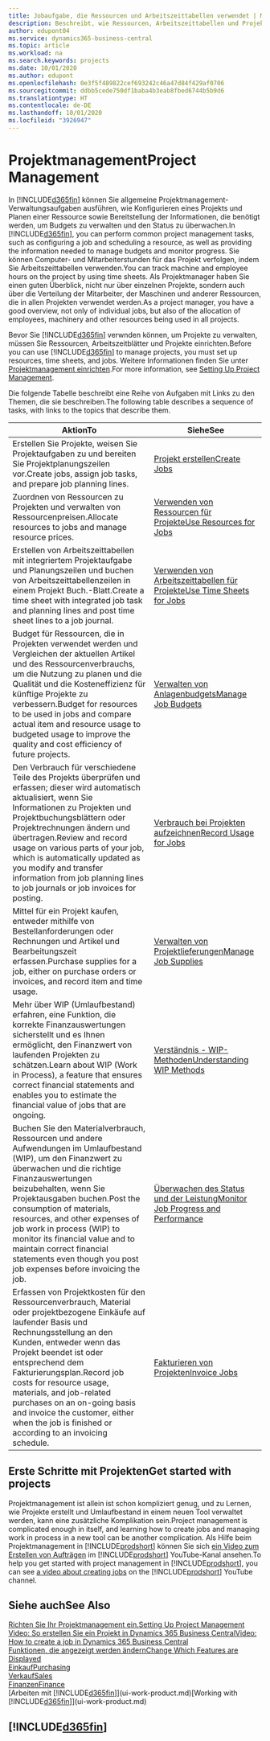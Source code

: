 ```yaml
---
title: Jobaufgabe, die Ressourcen und Arbeitszeittabellen verwendet | Microsoft Docs
description: Beschreibt, wie Ressourcen, Arbeitszeittabellen und Projekte genutzt werden, um Projekte zu verwalten.
author: edupont04
ms.service: dynamics365-business-central
ms.topic: article
ms.workload: na
ms.search.keywords: projects
ms.date: 10/01/2020
ms.author: edupont
ms.openlocfilehash: 0e3f5f489822cef693242c46a47d84f429af0706
ms.sourcegitcommit: ddbb5cede750df1baba4b3eab8fbed6744b5b9d6
ms.translationtype: HT
ms.contentlocale: de-DE
ms.lasthandoff: 10/01/2020
ms.locfileid: "3926947"
---
```

# <a name="project-management"></a><span data-ttu-id="625e6-103">Projektmanagement</span><span class="sxs-lookup"><span data-stu-id="625e6-103">Project Management</span></span>
<span data-ttu-id="625e6-104">In [!INCLUDE[d365fin](includes/d365fin_md.md)] können Sie allgemeine Projektmanagement-Verwaltungsaufgaben ausführen, wie Konfigurieren eines Projekts und Planen einer Ressource sowie Bereitstellung der Informationen, die benötigt werden, um Budgets zu verwalten und den Status zu überwachen.</span><span class="sxs-lookup"><span data-stu-id="625e6-104">In [!INCLUDE[d365fin](includes/d365fin_md.md)], you can perform common project management tasks, such as configuring a job and scheduling a resource, as well as providing the information needed to manage budgets and monitor progress.</span></span> <span data-ttu-id="625e6-105">Sie können Computer- und Mitarbeiterstunden für das Projekt verfolgen, indem Sie Arbeitszeittabellen verwenden.</span><span class="sxs-lookup"><span data-stu-id="625e6-105">You can track machine and employee hours on the project by using time sheets.</span></span> <span data-ttu-id="625e6-106">Als Projektmanager haben Sie einen guten Überblick, nicht nur über einzelnen Projekte, sondern auch über die Verteilung der Mitarbeiter, der Maschinen und anderer Ressourcen, die in allen Projekten verwendet werden.</span><span class="sxs-lookup"><span data-stu-id="625e6-106">As a project manager, you have a good overview, not only of individual jobs, but also of the allocation of employees, machinery and other resources being used in all projects.</span></span>

<span data-ttu-id="625e6-107">Bevor Sie [!INCLUDE[d365fin](includes/d365fin_md.md)] verwnden können, um Projekte zu verwalten, müssen Sie Ressourcen, Arbeitszeitblätter und Projekte einrichten.</span><span class="sxs-lookup"><span data-stu-id="625e6-107">Before you can use [!INCLUDE[d365fin](includes/d365fin_md.md)] to manage projects, you must set up resources, time sheets, and jobs.</span></span> <span data-ttu-id="625e6-108">Weitere Informationen finden Sie unter [Projektmanagement einrichten](projects-setup-projects.md).</span><span class="sxs-lookup"><span data-stu-id="625e6-108">For more information, see [Setting Up Project Management](projects-setup-projects.md).</span></span>  

<span data-ttu-id="625e6-109">Die folgende Tabelle beschreibt eine Reihe von Aufgaben mit Links zu den Themen, die sie beschreiben.</span><span class="sxs-lookup"><span data-stu-id="625e6-109">The following table describes a sequence of tasks, with links to the topics that describe them.</span></span>

| <span data-ttu-id="625e6-110">Aktion</span><span class="sxs-lookup"><span data-stu-id="625e6-110">To</span></span> | <span data-ttu-id="625e6-111">Siehe</span><span class="sxs-lookup"><span data-stu-id="625e6-111">See</span></span> |
| --- | --- |
| <span data-ttu-id="625e6-112">Erstellen Sie Projekte, weisen Sie Projektaufgaben zu und bereiten Sie Projektplanungszeilen vor.</span><span class="sxs-lookup"><span data-stu-id="625e6-112">Create jobs, assign job tasks, and prepare job planning lines.</span></span> |[<span data-ttu-id="625e6-113">Projekt erstellen</span><span class="sxs-lookup"><span data-stu-id="625e6-113">Create Jobs</span></span>](projects-how-create-jobs.md) |
| <span data-ttu-id="625e6-114">Zuordnen von Ressourcen zu Projekten und verwalten von Ressourcenpreisen.</span><span class="sxs-lookup"><span data-stu-id="625e6-114">Allocate resources to jobs and manage resource prices.</span></span> |[<span data-ttu-id="625e6-115">Verwenden von Ressourcen für Projekte</span><span class="sxs-lookup"><span data-stu-id="625e6-115">Use Resources for Jobs</span></span>](projects-how-use-resources.md) |
| <span data-ttu-id="625e6-116">Erstellen von Arbeitszeittabellen mit integriertem Projektaufgabe und Planungszeilen und buchen von Arbeitszeittabellenzeilen in einem Projekt Buch.-Blatt.</span><span class="sxs-lookup"><span data-stu-id="625e6-116">Create a time sheet with integrated job task and planning lines and post time sheet lines to a job journal.</span></span> |[<span data-ttu-id="625e6-117">Verwenden von Arbeitszeittabellen für Projekte</span><span class="sxs-lookup"><span data-stu-id="625e6-117">Use Time Sheets for Jobs</span></span>](projects-how-use-time-sheets.md) |
| <span data-ttu-id="625e6-118">Budget für Ressourcen, die in Projekten verwendet werden und Vergleichen der aktuellen Artikel und des Ressourcenverbrauchs, um die Nutzung zu planen und die Qualität und die Kosteneffizienz für künftige Projekte zu verbessern.</span><span class="sxs-lookup"><span data-stu-id="625e6-118">Budget for resources to be used in jobs and compare actual item and resource usage to budgeted usage to improve the quality and cost efficiency of future projects.</span></span> |[<span data-ttu-id="625e6-119">Verwalten von Anlagenbudgets</span><span class="sxs-lookup"><span data-stu-id="625e6-119">Manage Job Budgets</span></span>](projects-how-manage-budgets.md) |
| <span data-ttu-id="625e6-120">Den Verbrauch für verschiedene Teile des Projekts überprüfen und erfassen; dieser wird automatisch aktualisiert, wenn Sie Informationen zu Projekten und Projektbuchungsblättern oder Projektrechnungen ändern und übertragen.</span><span class="sxs-lookup"><span data-stu-id="625e6-120">Review and record usage on various parts of your job, which is automatically updated as you modify and transfer information from job planning lines to job journals or job invoices for posting.</span></span> |[<span data-ttu-id="625e6-121">Verbrauch bei Projekten aufzeichnen</span><span class="sxs-lookup"><span data-stu-id="625e6-121">Record Usage for Jobs</span></span>](projects-how-record-job-usage.md) |
| <span data-ttu-id="625e6-122">Mittel für ein Projekt kaufen, entweder mithilfe von Bestellanforderungen oder Rechnungen und Artikel und Bearbeitungszeit erfassen.</span><span class="sxs-lookup"><span data-stu-id="625e6-122">Purchase supplies for a job, either on purchase orders or invoices, and record item and time usage.</span></span> |[<span data-ttu-id="625e6-123">Verwalten von Projektlieferungen</span><span class="sxs-lookup"><span data-stu-id="625e6-123">Manage Job Supplies</span></span>](projects-how-manage-project-supplies.md) |
| <span data-ttu-id="625e6-124">Mehr über WIP (Umlaufbestand) erfahren, eine Funktion, die korrekte Finanzauswertungen sicherstellt und es Ihnen ermöglicht, den Finanzwert von laufenden Projekten zu schätzen.</span><span class="sxs-lookup"><span data-stu-id="625e6-124">Learn about WIP (Work in Process), a feature that ensures correct financial statements and enables you to estimate the financial value of jobs that are ongoing.</span></span> |[<span data-ttu-id="625e6-125">Verständnis - WIP-Methoden</span><span class="sxs-lookup"><span data-stu-id="625e6-125">Understanding WIP Methods</span></span>](projects-understanding-wip.md) |
| <span data-ttu-id="625e6-126">Buchen Sie den Materialverbrauch, Ressourcen und andere Aufwendungen im Umlaufbestand (WIP), um den Finanzwert zu überwachen und die richtige Finanzauswertungen beizubehalten, wenn Sie Projektausgaben buchen.</span><span class="sxs-lookup"><span data-stu-id="625e6-126">Post the consumption of materials, resources, and other expenses of job work in process (WIP) to monitor its financial value and to maintain correct financial statements even though you post job expenses before invoicing the job.</span></span> |[<span data-ttu-id="625e6-127">Überwachen des Status und der Leistung</span><span class="sxs-lookup"><span data-stu-id="625e6-127">Monitor Job Progress and Performance</span></span>](projects-how-monitor-progress-performance.md) |
| <span data-ttu-id="625e6-128">Erfassen von Projektkosten für den Ressourcenverbrauch, Material oder projektbezogene Einkäufe auf laufender Basis und Rechnungsstellung an den Kunden, entweder wenn das Projekt beendet ist oder entsprechend dem Fakturierungsplan.</span><span class="sxs-lookup"><span data-stu-id="625e6-128">Record job costs for resource usage, materials, and job-related purchases on an on-going basis and invoice the customer, either when the job is finished or according to an invoicing schedule.</span></span> |[<span data-ttu-id="625e6-129">Fakturieren von Projekten</span><span class="sxs-lookup"><span data-stu-id="625e6-129">Invoice Jobs</span></span>](projects-how-invoice-jobs.md) |

## <a name="get-started-with-projects"></a><span data-ttu-id="625e6-130">Erste Schritte mit Projekten</span><span class="sxs-lookup"><span data-stu-id="625e6-130">Get started with projects</span></span>

<span data-ttu-id="625e6-131">Projektmanagement ist allein ist schon kompliziert genug, und zu Lernen, wie Projekte erstellt und Umlaufbestand in einem neuen Tool verwaltet werden, kann eine zusätzliche Komplikation sein.</span><span class="sxs-lookup"><span data-stu-id="625e6-131">Project management is complicated enough in itself, and learning how to create jobs and managing work in process in a new tool can be another complication.</span></span> <span data-ttu-id="625e6-132">Als Hilfe beim Projektmanagement in [!INCLUDE[prodshort](includes/prodshort.md)] können Sie sich [ein Video zum Erstellen von Aufträgen](https://www.youtube.com/watch?v=VqaPWr7BWmw) im [!INCLUDE[prodshort](includes/prodshort.md)] YouTube-Kanal ansehen.</span><span class="sxs-lookup"><span data-stu-id="625e6-132">To help you get started with project management in [!INCLUDE[prodshort](includes/prodshort.md)], you can see [a video about creating jobs](https://www.youtube.com/watch?v=VqaPWr7BWmw) on the [!INCLUDE[prodshort](includes/prodshort.md)] YouTube channel.</span></span>  

## <a name="see-also"></a><span data-ttu-id="625e6-133">Siehe auch</span><span class="sxs-lookup"><span data-stu-id="625e6-133">See Also</span></span>

[<span data-ttu-id="625e6-134">Richten Sie Ihr Projektmanagement ein.</span><span class="sxs-lookup"><span data-stu-id="625e6-134">Setting Up Project Management</span></span>](projects-setup-projects.md)  
[<span data-ttu-id="625e6-135">Video: So erstellen Sie ein Projekt in Dynamics 365 Business Central</span><span class="sxs-lookup"><span data-stu-id="625e6-135">Video: How to create a job in Dynamics 365 Business Central</span></span>](https://www.youtube.com/watch?v=VqaPWr7BWmw)  
[<span data-ttu-id="625e6-136">Funktionen, die angezeigt werden ändern</span><span class="sxs-lookup"><span data-stu-id="625e6-136">Change Which Features are Displayed</span></span>](ui-experiences.md)  
[<span data-ttu-id="625e6-137">Einkauf</span><span class="sxs-lookup"><span data-stu-id="625e6-137">Purchasing</span></span>](purchasing-manage-purchasing.md)  
[<span data-ttu-id="625e6-138">Verkauf</span><span class="sxs-lookup"><span data-stu-id="625e6-138">Sales</span></span>](sales-manage-sales.md)  
[<span data-ttu-id="625e6-139">Finanzen</span><span class="sxs-lookup"><span data-stu-id="625e6-139">Finance</span></span>](finance.md)  
<span data-ttu-id="625e6-140">[Arbeiten mit [!INCLUDE[d365fin](includes/d365fin_md.md)]](ui-work-product.md)</span><span class="sxs-lookup"><span data-stu-id="625e6-140">[Working with [!INCLUDE[d365fin](includes/d365fin_md.md)]](ui-work-product.md)</span></span>  

## [!INCLUDE[d365fin](includes/free_trial_md.md)]  
